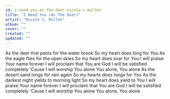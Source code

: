 ```yaml
---
id: i-need-you-as-the-deer-nicole-c-mullen
title: "I Need You (As The Deer)"
artist: "Nicole C. Mullen"
album: ""
cover: ""
created: ""
updated: ""
---
```


As the deer that pants for the water brook
So my heart does long for You
As the eagle flies for the open skies
So my heart does soar for You
I will praise Your name forever
I will proclaim that You are God
I will be satisfied completely
'Cause I will worship You alone
You alone, You alone
As the desert sand longs for rain again
So my hearts does longs for You
As the darkest night yields to morning light
So my heart does yield to You
I will praise Your name forever
I will proclaim that You are God
I will be satisfied completely
'Cause I will worship You alone
You alone, You alone
